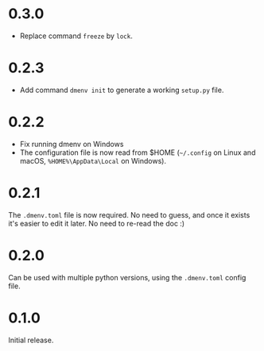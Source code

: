 # 0.3.0

* Replace command `freeze` by `lock`.

# 0.2.3

* Add command `dmenv init` to generate a working `setup.py` file.

# 0.2.2

* Fix running dmenv on Windows
* The configuration file is now read from $HOME (`~/.config` on Linux and macOS, `%HOME%\AppData\Local` on Windows).

# 0.2.1

The `.dmenv.toml` file is now required. No need to guess, and once it exists it's easier
to edit it later. No need to re-read the doc :)

# 0.2.0

Can be used with multiple python versions, using the `.dmenv.toml` config file.

# 0.1.0

Initial release.

